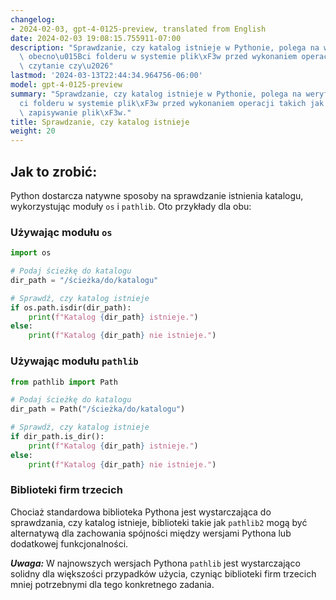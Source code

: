 ```yaml
---
changelog:
- 2024-02-03, gpt-4-0125-preview, translated from English
date: 2024-02-03 19:08:15.755911-07:00
description: "Sprawdzanie, czy katalog istnieje w Pythonie, polega na weryfikacji\
  \ obecno\u015Bci folderu w systemie plik\xF3w przed wykonaniem operacji takich jak\
  \ czytanie czy\u2026"
lastmod: '2024-03-13T22:44:34.964756-06:00'
model: gpt-4-0125-preview
summary: "Sprawdzanie, czy katalog istnieje w Pythonie, polega na weryfikacji obecno\u015B\
  ci folderu w systemie plik\xF3w przed wykonaniem operacji takich jak czytanie czy\
  \ zapisywanie plik\xF3w."
title: Sprawdzanie, czy katalog istnieje
weight: 20
---
```


## Jak to zrobić:
Python dostarcza natywne sposoby na sprawdzanie istnienia katalogu, wykorzystując moduły `os` i `pathlib`. Oto przykłady dla obu:

### Używając modułu `os`
```python
import os

# Podaj ścieżkę do katalogu
dir_path = "/ścieżka/do/katalogu"

# Sprawdź, czy katalog istnieje
if os.path.isdir(dir_path):
    print(f"Katalog {dir_path} istnieje.")
else:
    print(f"Katalog {dir_path} nie istnieje.")
```

### Używając modułu `pathlib`
```python
from pathlib import Path

# Podaj ścieżkę do katalogu
dir_path = Path("/ścieżka/do/katalogu")

# Sprawdź, czy katalog istnieje
if dir_path.is_dir():
    print(f"Katalog {dir_path} istnieje.")
else:
    print(f"Katalog {dir_path} nie istnieje.")
```

### Biblioteki firm trzecich
Chociaż standardowa biblioteka Pythona jest wystarczająca do sprawdzania, czy katalog istnieje, biblioteki takie jak `pathlib2` mogą być alternatywą dla zachowania spójności między wersjami Pythona lub dodatkowej funkcjonalności.

***Uwaga:*** W najnowszych wersjach Pythona `pathlib` jest wystarczająco solidny dla większości przypadków użycia, czyniąc biblioteki firm trzecich mniej potrzebnymi dla tego konkretnego zadania.
